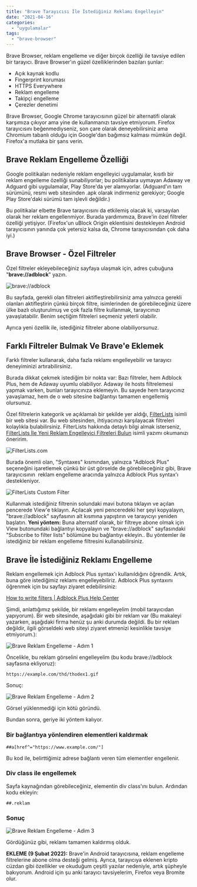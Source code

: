 ```yaml
---
title: "Brave Tarayıcısı İle İstediğiniz Reklamı Engelleyin"
date: "2021-04-16"
categories: 
  - "uygulamalar"
tags: 
  - "brave-browser"
---
```


Brave Browser, reklam engelleme ve diğer birçok özelliği ile tavsiye edilen bir tarayıcı. Brave Browser'ın güzel özelliklerinden bazıları şunlar:

- Açık kaynak kodlu
- Fingerprint koruması
- HTTPS Everywhere
- Reklam engelleme
- Takipçi engelleme
- Çerezler denetimi

Brave Browser, Google Chrome tarayıcısının güzel bir alternatifi olarak karşımıza çıkıyor ama yine de kullanmanızı tavsiye etmiyorum. Firefox tarayıcısını beğenmediyseniz, son çare olarak deneyebilirsiniz ama Chromium tabanlı olduğu için Google'dan bağımsız kalması mümkün değil. Firefox'a mutlaka bir şans verin.

## Brave Reklam Engelleme Özelliği

Google politikaları nedeniyle reklam engelleyici uygulamalar, kısıtlı bir reklam engelleme özelliği sunabiliyorlar; bu politikalara uymayan Adaway ve Adguard gibi uygulamalar, Play Store'da yer alamıyorlar. (Adguard'ın tam sürümünü, resmi web sitesinden .apk olarak indirmeniz gerekiyor; Google Play Store'daki sürümü tam işlevli değildir.)

Bu politikalar elbette Brave tarayıcısını da etkilemiş olacak ki, varsayılan olarak her reklam engellenmiyor. Burada yardımımıza, Brave'in özel filtreler özelliği yetişiyor. (Firefox'un uBlock Origin eklentisini destekleyen Android tarayıcısının yanında çok yetersiz kalsa da, Chrome tarayıcısından çok daha iyi.)

## Brave Browser - Özel Filtreler

Özel filtreler ekleyebileceğiniz sayfaya ulaşmak için, adres çubuğuna "**brave://adblock**" yazın.

![brave://adblock](/assets/img/brave-adblock.jpg)

Bu sayfada, gerekli olan filtreleri aktifleştirebilirsiniz ama yalnızca gerekli olanları aktifleştirin çünkü birçok filtre, isimlerinden de görebileceğiniz üzere ülke bazlı oluşturulmuş ve çok fazla filtre kullanmak, tarayıcınızı yavaşlatabilir. Benim seçtiğim filtreleri seçmeniz yeterli olabilir.

Ayrıca yeni özellik ile, istediğiniz filtreler abone olabiliyorsunuz.

## Farklı Filtreler Bulmak Ve Brave'e Eklemek

Farklı filtreler kullanarak, daha fazla reklamı engelleyebilir ve tarayıcı deneyiminizi artırabilirsiniz.

Burada dikkat çekmek istediğim bir nokta var: Bazı filtreler, hem Adblock Plus, hem de Adaway uyumlu olabiliyor. Adaway ile hosts filtrelemesi yapmak varken, bunları tarayıcınıza eklemeyin. Bu sayede hem tarayıcınız yavaşlamaz, hem de o web sitesine bağlantıyı tamamen engellemiş olursunuz. 

Özel filtrelerin kategorik ve açıklamalı bir şekilde yer aldığı, [FilterLists](https://filterlists.com/) isimli bir web sitesi var. Bu web sitesinden, ihtiyacınızı karşılayacak filtreleri kolaylıkla bulabilirsiniz. FilterLists hakkında detaylı bilgi almak isterseniz, [FilterLists İle Yeni Reklam Engelleyici Filtreleri Bulun](https://furuy.com/filterlists-com/) isimli yazımı okumanızı öneririm.

![FilterLists.com](/assets/img/filterlists.jpg)

Burada önemli olan, "Syntaxes" kısmından, yalnızca "Adblock Plus" seçeneğini işaretlemek çünkü bir üst görselde de görebileceğiniz gibi, Brave tarayıcısının  reklam engelleme aracında yalnızca Adblock Plus syntax'ı destekleniyor.

![FilterLists Custom Filter](/assets/img/filterlists-custom-filter.jpg)

Kullanmak istediğiniz filtrenin solundaki mavi butona tıklayın ve açılan pencerede View'e tıklayın. Açılacak yeni penceredeki her şeyi kopyalayın, "brave://adblock" sayfasının alt kısmına yapıştırın ve tarayıcıyı yeniden başlatın. **Yeni yöntem:** Buna alternatif olarak, bir filtreye abone olmak için View butonundaki bağlantıyı kopyalayın ve "brave://adblock" sayfasındaki "Subscribe to filter lists" bölümüne bu bağlantıyı ekleyin.. Bu yöntemler ile istediğiniz bir reklam engelleme filtresini kullanabilirsiniz.

## Brave İle İstediğiniz Reklamı Engelleme

Reklam engellemek için Adblock Plus syntax'ı kullanıldığını öğrendik. Artık, buna göre istediğimiz reklamı engelleyebiliriz. Adblock Plus syntaxını öğrenmek için bu sayfayı ziyaret edebilirsiniz:

[How to write filters | Adblock Plus Help Center](https://help.eyeo.com/adblockplus/how-to-write-filters)

Şimdi, anlattığımız şekilde, bir reklamı engelleyelim (mobil tarayıcıdan yapıyorum). Bir web sitesinde, aşağıdaki gibi bir reklam var (Bu makaleyi yazarken, aşağıdaki firma henüz şu anki durumda değildi. Bu bir reklam değildir, ilgili görseldeki web siteyi ziyaret etmenizi kesinlikle tavsiye etmiyorum.):

![Brave Reklam Engelleme - Adım 1](/assets/img/brave-reklam-engelleme-adim-1.jpg)

Öncelikle, bu reklam görselini engelleyelim (bu kodu brave://adblock sayfasına ekliyoruz):

```
https://example.com/thd/thodex1.gif
```

Sonuç:

![Brave Reklam Engelleme - Adım 2](/assets/img/brave-reklam-engelleme-adim-2.jpg)

Görsel yüklenmediği için kötü göründü.

Bundan sonra, geriye iki yöntem kalıyor.

### Bir bağlantıya yönlendiren elementleri kaldırmak

```
##a[href^="https://www.example.com/"]
```

Bu kod ile, belirttiğimiz adrese bağlantı veren tüm elementler engellenir.

### Div class ile engellemek

Sayfa kaynağından görebileceğiniz, elementin div class'ını bulun. Ardından kodu ekleyin:

```
##.reklam
```

### Sonuç

![Brave Reklam Engelleme - Adim 3](/assets/img/brave-reklam-engelleme-adim-3.jpg)

Gördüğünüz gibi, reklamı tamamen kaldırmış olduk.

**EKLEME (9 Şubat 2022):** Brave'in Android tarayıcısına, reklam engelleme filtrelerine abone olma desteği gelmiş. Ayrıca, tarayıcıya eklenen kripto cüzdan gibi özellikler ve okuduğum çeşitli yazılar nedeniyle, artık şüpheyle bakıyorum. Android için şu anki tarayıcı tavsiyelerim, Firefox veya Bromite olur.
